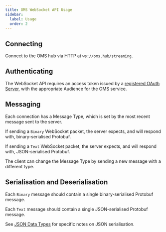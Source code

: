 ```yaml
---
title: OMS WebSocket API Usage
sidebar:
  label: Usage
  order: 2
---
```


## Connecting

Connect to the OMS hub via HTTP at `ws://oms.hub/streaming`.

## Authenticating

The WebSocket API requires an access token issued by a [registered OAuth Server](../identitysource/), with the appropriate Audience for the OMS service.

## Messaging

Each connection has a Message Type, which is set by the most recent message sent to the server.

If sending a `Binary` WebSocket packet, the server expects, and will respond with, binary-serialised Protobuf.

If sending a `Text` WebSocket packet, the server expects, and will respond with, JSON-serialised Protobuf.

The client can change the Message Type by sending a new message with a different type.

## Serialisation and Deserialisation

Each `Binary` message should contain a single binary-serialised Protobuf message.

Each `Text` message should contain a single JSON-serialised Protobuf message.

See [JSON Data Types](../../proto/overview/#json-data-types) for specific notes on JSON serialisation.
